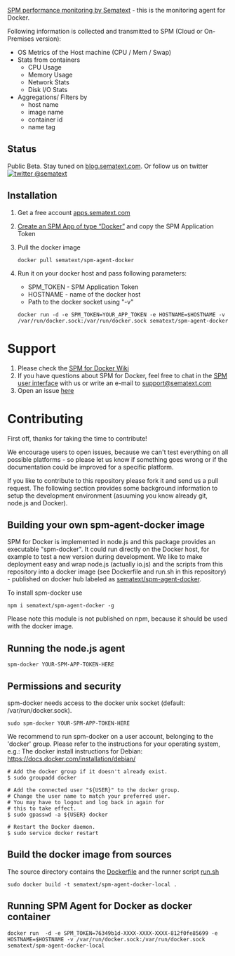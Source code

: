 
[SPM performance monitoring by Sematext](http://sematext.com/spm/integrations/docker-monitoring.html) - this is the  monitoring agent for Docker.

Following information is collected and transmitted to SPM (Cloud or On-Premises version):

- OS Metrics of the Host machine (CPU / Mem / Swap) 
- Stats from containers
	- CPU Usage
	- Memory Usage
	- Network Stats
	- Disk I/O Stats
- Aggregations/ Filters by 
  - host name
  - image name
  - container id
  - name tag 

## Status

Public Beta. Stay tuned on [blog.sematext.com](http://blog.sematext.com).
Or follow us on twitter [![twitter](http://i.imgur.com/wWzX9uB.png) @sematext  ](https://twitter.com/sematext/) 


## Installation 

1. Get a free account [apps.sematext.com](https://apps.sematext.com/users-web/register.do)  
2. [Create an SPM App of type “Docker”](https://apps.sematext.com/spm-reports/registerApplication.do) and copy the SPM Application Token  
3. Pull the docker image
	```
	docker pull sematext/spm-agent-docker
	```

4. Run it on your docker host and pass following parameters: 
	- SPM_TOKEN - SPM Application Token
	- HOSTNAME - name of the docker host
	- Path to the docker socket using "-v"

	```
	docker run -d -e SPM_TOKEN=YOUR_APP_TOKEN -e HOSTNAME=$HOSTNAME -v /var/run/docker.sock:/var/run/docker.sock sematext/spm-agent-docker
	```

# Support

1. Please check the [SPM for Docker Wiki](https://sematext.atlassian.net/wiki/display/PUBSPM/SPM+for+Docker)
2. If you have questions about SPM for Docker, feel free to chat in the [SPM user interface](https://apps.sematext.com/users-web/login.do) with us or write an e-mail to support@sematext.com
3. Open an issue [here](https://github.com/sematext/spm-agent-docker/issues) 


# Contributing

First off, thanks for taking the time to contribute! 

We encourage users to open issues, because we can't test everything on all possible platforms - so please let us know if something goes wrong or if the documentation could be improved for a specific platform. 

If you like to contribute to this repository please fork it and send us a pull request. 
The following section provides some background information to setup the development environment (asuuming you know already git, node.js and Docker).

## Building your own spm-agent-docker image 

SPM for Docker is implemented in node.js and this package provides an executable "spm-docker".
It could run directly on the Docker host, for example to test a new version during development. 
We like to make deployment easy and wrap node.js (actually io.js) and the scripts from this repository into a docker image (see Dockerfile and run.sh in this repository) - published on docker hub labeled as [sematext/spm-agent-docker](https://registry.hub.docker.com/u/sematext/spm-agent-docker/).

To install spm-docker use
```
npm i sematext/spm-agent-docker -g 
```
Please note this module is not published on npm, because it should be used with the docker image. 

## Running the node.js agent 

```
spm-docker YOUR-SPM-APP-TOKEN-HERE
```

## Permissions and security

spm-docker needs access to the docker unix socket (default: /var/run/docker.sock).

```
sudo spm-docker YOUR-SPM-APP-TOKEN-HERE
```

We recommend to run spm-docker on a user account, belonging to the 'docker' group. 
Please refer to the instructions for your operating system, e.g.:
The docker install instructions for Debian: https://docs.docker.com/installation/debian/

```
# Add the docker group if it doesn't already exist.
$ sudo groupadd docker

# Add the connected user "${USER}" to the docker group.
# Change the user name to match your preferred user.
# You may have to logout and log back in again for
# this to take effect.
$ sudo gpasswd -a ${USER} docker

# Restart the Docker daemon.
$ sudo service docker restart
```

## Build the docker image from sources

The source directory contains the [Dockerfile](https://github.com/sematext/spm-agent-docker/blob/master/Dockerfile) and the runner script [run.sh](https://github.com/sematext/spm-agent-docker/blob/master/run.sh)

```
sudo docker build -t sematext/spm-agent-docker-local .
```

## Running SPM Agent for Docker as docker container

```
docker run  -d -e SPM_TOKEN=76349b1d-XXXX-XXXX-XXXX-812f0fe85699 -e HOSTNAME=$HOSTNAME -v /var/run/docker.sock:/var/run/docker.sock sematext/spm-agent-docker-local
```


